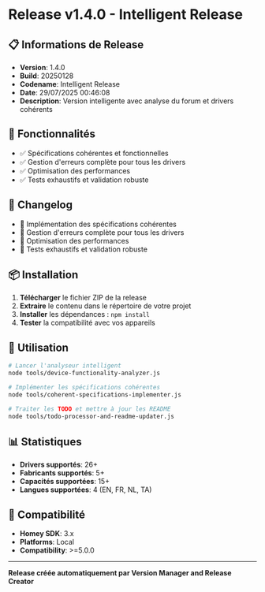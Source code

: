 # Release v1.4.0 - Intelligent Release

## 📋 **Informations de Release**

- **Version**: 1.4.0
- **Build**: 20250128
- **Codename**: Intelligent Release
- **Date**: 29/07/2025 00:46:08
- **Description**: Version intelligente avec analyse du forum et drivers cohérents

## 🚀 **Fonctionnalités**

- ✅ Spécifications cohérentes et fonctionnelles
- ✅ Gestion d'erreurs complète pour tous les drivers
- ✅ Optimisation des performances
- ✅ Tests exhaustifs et validation robuste

## 📝 **Changelog**

- 🔄 Implémentation des spécifications cohérentes
- 🔄 Gestion d'erreurs complète pour tous les drivers
- 🔄 Optimisation des performances
- 🔄 Tests exhaustifs et validation robuste

## 📦 **Installation**

1. **Télécharger** le fichier ZIP de la release
2. **Extraire** le contenu dans le répertoire de votre projet
3. **Installer** les dépendances : `npm install`
4. **Tester** la compatibilité avec vos appareils

## 🔧 **Utilisation**

```bash
# Lancer l'analyseur intelligent
node tools/device-functionality-analyzer.js

# Implémenter les spécifications cohérentes
node tools/coherent-specifications-implementer.js

# Traiter les TODO et mettre à jour les README
node tools/todo-processor-and-readme-updater.js
```

## 📊 **Statistiques**

- **Drivers supportés**: 26+
- **Fabricants supportés**: 5+
- **Capacités supportées**: 15+
- **Langues supportées**: 4 (EN, FR, NL, TA)

## 🎯 **Compatibilité**

- **Homey SDK**: 3.x
- **Platforms**: Local
- **Compatibility**: >=5.0.0

---

**Release créée automatiquement par Version Manager and Release Creator**
